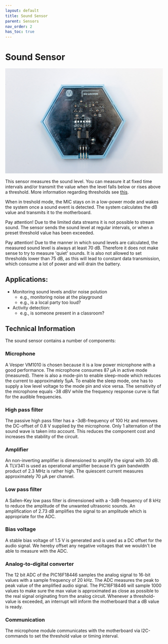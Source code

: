 ```yaml
---
layout: default
title: Sound Sensor
parent: Sensors
nav_order: 2
has_toc: true
---
```


# Sound Sensor

![](../assets/images/sound-sensor.jpg)

This sensor measures the sound level.
You can measure it at fixed time intervals and/or transmit the value when
the level falls below or rises above a threshold. More information regarding thresholds see [this](../Configuration/what-are-thresholds.html).

When in treshold mode, the MIC stays on in a low-power mode and wakes the system once a sound event is detected. The system calculates the dB value and transmits it to the motherboard.

Pay attention! Due to the limited data streams it is not possible to stream sound. The sensor sends the sound level at regular intervals, or when a preset threshold value has been exceeded.

Pay attention! Due to the manner in which sound levels are calculated, the measured sound level is always at least 70 dB. 
Therefore it does not make sense to try to measure 'quiet' sounds.
It is also not allowed to set thresholds lower than 75 dB, as this will lead to constant data transmission, which consume a lot of power and will drain the battery.

## Applications:
- Monitoring sound levels and/or noise polution
	* e.g., monitoring noise at the playground
	* e.g., is a local party too loud?
- Activity detection:
	* e.g., is someone present in a classroom?

## Technical Information
The sound sensor contains a number of components:

### Microphone
A Vesper VM1010 is chosen because it is a low power microphone with a good performance. The microphone consumes 87 µA in active mode (measured). There is also a mode-pin to enable sleep-mode which reduces the current to approximately 5µA. To enable the sleep mode, one has to supply a low level voltage to the mode pin and vice versa. The sensitivity of the microphone equals -38 dBV while the frequency response curve is flat for the audible frequencies.

### High pass filter
The passive high pass filter has a -3dB-frequency of 100 Hz and removes the DC-offset of 0.8 V supplied by the microphone. Only 1 alternation of the sound wave is taken into account. This reduces the component cost and increases the stability of the circuit.

### Amplifier
An non-inverting amplifier is dimensioned to amplify the signal with 30 dB. A TLV341 is used as operational amplifier because it’s gain bandwidth product of 2.3 MHz is rather high. The quiescent current measures approximately 70 µA per channel.

### Low pass filter
A Sallen-Key low pass filter is dimensioned with a -3dB-frequency of 8 kHz to reduce the amplitude of the unwanted ultrasonic sounds. An amplification of 2.73 dB amplifies the signal to an amplitude which is appropriate for the ADC.

### Bias voltage
A stable bias voltage of 1.5 V is generated and is used as a DC offset for the audio signal. We hereby offset any negative voltages that we wouldn't be able to measure with the ADC.

### Analog-to-digital converter
The 12 bit ADC of the PIC16F18446 samples the analog signal to 16-bit values with a sample frequency of 20 kHz. The ADC measures the peak to peak value of the amplified audio signal. The PIC16F18446 will sample 1000 values to make sure the max value is approximated as close as possible to the real signal originating from the analog circuit. Whenever a threshold-value is exceeded, an interrupt will inform the motherboard that a dB value is ready.

### Communication
The microphone module communicates with the motherboard via I2C-commands to set the threshold value or timing interval.
